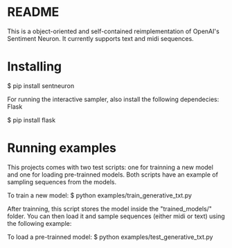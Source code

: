 # README

This is a object-oriented and self-contained reimplementation of OpenAI's Sentiment Neuron. It
currently supports text and midi sequences.

# Installing

$ pip install sentneuron

For running the interactive sampler, also install the following dependecies: Flask

$ pip install flask

# Running examples

This projects comes with two test scripts: one for trainning a new model and one for loading
pre-trainned models. Both scripts have an example of sampling sequences from the models.

To train a new model:
$ python examples/train_generative_txt.py

After trainning, this script stores the model inside the "trained_models/" folder. You can
then load it and sample sequences (either midi or text) using the following example:

To load a pre-trainned model:
$ python examples/test_generative_txt.py
